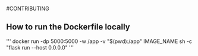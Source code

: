 #CONTRIBUTING

## How to run the Dockerfile locally

'''
docker run -dp 5000:5000 -w /app -v "$(pwd):/app" IMAGE_NAME sh -c "flask run --host 0.0.0.0"
'''